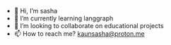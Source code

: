 - 👋 Hi, I’m sasha
- 🌱 I’m currently learning langgraph
- 💞️ I’m looking to collaborate on educational projects
- 📫 How to reach me? kaunsasha@proton.me

<!---
sk-go/sk-go is a ✨ special ✨ repository because its `README.md` (this file) appears on your GitHub profile.
You can click the Preview link to take a look at your changes.
--->
